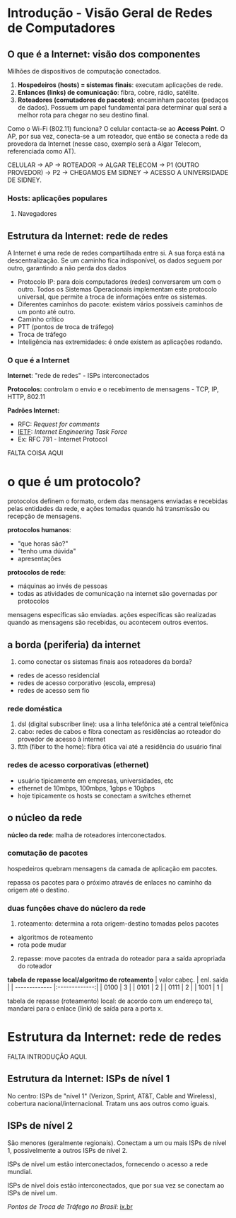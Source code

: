 # Introdução - Visão Geral de Redes de Computadores

## O que é a Internet: visão dos componentes
Milhões de dispositivos de computação conectados.

1. **Hospedeiros (hosts) = sistemas finais**: executam aplicações de rede.
2. **Enlances (links) de comunicação**: fibra, cobre, rádio, satélite.
3. **Roteadores (comutadores de pacotes)**: encaminham pacotes (pedaços de dados). Possuem um papel fundamental para determinar qual será a melhor rota para chegar no seu destino final.

Como o Wi-Fi (802.11) funciona?
O celular contacta-se ao **Access Point**. O AP, por sua vez, conecta-se a um roteador, que então se conecta a rede da provedora da Internet (nesse caso, exemplo será a Algar Telecom, referenciada como AT).

CELULAR -> AP -> ROTEADOR -> ALGAR TELECOM -> P1 (OUTRO PROVEDOR) -> P2 -> CHEGAMOS EM SIDNEY -> ACESSO A UNIVERSIDADE DE SIDNEY.

### Hosts: aplicações populares
1. Navegadores

## Estrutura da Internet: rede de redes
A Internet é uma rede de redes compartilhada entre si. A sua força está na descentralização. Se um caminho fica indisponível, os dados seguem por outro, garantindo a não perda dos dados

- Protocolo IP: para dois computadores (redes) conversarem um com o outro. Todos os Sistemas Operacionais implementam este protocolo universal, que permite a troca de informações entre os sistemas.
- Diferentes caminhos do pacote: existem vários possiveis caminhos de um ponto até outro.
- Caminho crítico
- PTT (pontos de troca de tráfego)
- Troca de tráfego
- Inteligência nas extremidades: é onde existem as aplicações rodando.

### O que é a Internet
**Internet**: "rede de redes" - ISPs interconectados

**Protocolos:** controlam o envio e o recebimento de mensagens - TCP, IP, HTTP, 802.11

**Padrões Internet:**

- RFC: *Request for comments*
- [IETF](http://www.ietf.org/): *Internet Engineering Task Force*
- Ex: RFC 791 - Internet Protocol

FALTA COISA AQUI

# o que é um protocolo?
protocolos definem o formato, ordem das mensagens enviadas e recebidas pelas entidades da rede, e ações tomadas quando há transmissão ou recepção de mensagens.

**protocolos humanos**:

- "que horas são?"
- "tenho uma dúvida"
- apresentações

**protocolos de rede**:

- máquinas ao invés de pessoas
- todas as atividades de comunicação na internet são governadas por protocolos

mensagens específicas são enviadas. ações específicas são realizadas quando as mensagens são recebidas, ou acontecem outros eventos.

## a borda (periferia) da internet
1. como conectar os sistemas finais aos roteadores da borda?

- redes de acesso residencial
- redes de acesso corporativo (escola, empresa)
- redes de acesso sem fio

### rede doméstica
1. dsl (digital subscriber line): usa a linha telefônica até a central telefônica
2. cabo: redes de cabos e fibra conectam as residências ao roteador do provedor de acesso à internet
3. ftth (fiber to the home): fibra ótica vai até a residência do usuário final

### redes de acesso corporativas (ethernet)
- usuário tipicamente em empresas, universidades, etc
- ethernet de 10mbps, 100mbps, 1gbps e 10gbps
- hoje tipicamente os hosts se conectam a switches ethernet

## o núcleo da rede
**núcleo da rede**: malha de roteadores interconectados.

### comutação de pacotes
hospedeiros quebram mensagens da camada de aplicação em pacotes.

repassa os pacotes para o próximo através de enlaces no caminho da origem até o destino.

### duas funções chave do núclero da rede
1. roteamento: determina a rota origem-destino tomadas pelos pacotes
  - algoritmos de roteamento
  - rota pode mudar
2. repasse: move pacotes da entrada do roteador para a saída apropriada do roteador

**tabela de repasse local/algoritmo de roteamento**
| valor cabeç.  | enl. saída    |
| ------------- |:-------------:|
| 0100          | 3             |
| 0101          | 2             |
| 0111          | 2             |
| 1001          | 1             |

tabela de repasse (roteamento) local: de acordo com um endereço tal, mandarei para o enlace (link) de saída para a porta x.

# Estrutura da Internet: rede de redes
FALTA INTRODUÇÃO AQUI.

## Estrutura da Internet: ISPs de nível 1
No centro: ISPs de "nível 1" (Verizon, Sprint, AT&T, Cable and Wireless), cobertura nacional/internacional. Tratam uns aos outros como iguais.

## ISPs de nível 2
São menores (geralmente regionais). Conectam a um ou mais ISPs de nível 1, possivelmente a outros ISPs de nível 2.

ISPs de nível um estão interconectados, fornecendo o acesso a rede mundial.

ISPs de nível dois estão interconectados, que por sua vez se conectam ao ISPs de nível um.

*Pontos de Troca de Tráfego no Brasil*: [ix.br](http://ix.br/intro)

